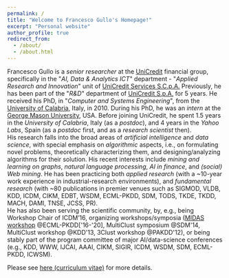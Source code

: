 ```yaml
---
permalink: /
title: "Welcome to Francesco Gullo's Homepage!"
excerpt: "Personal website"
author_profile: true
redirect_from: 
  - /about/
  - /about.html
---
```



Francesco Gullo is a *senior researcher* at the [UniCredit](https://www.unicreditgroup.eu/en.html) financial group, specifically in the "*AI, Data & Analytics ICT*" department - "*Applied Research and Innovation*" unit of [UniCredit Services S.C.p.A.](https://www.unicreditgroup.eu/en/worldwide/our-worldwide-presence/europe/italy/unicredit-services-s-c-p-a-.html) Previously, he has been part of the "*R&D*" department of [UniCredit S.p.A.](https://www.unicreditgroup.eu/en/worldwide/our-worldwide-presence/europe/italy/unicredit.html) for 5 years.
He received his PhD, in "*Computer and Systems Engineering*", from the [University of Calabria](https://www.unical.it), Italy, in 2010. 
During his PhD, he was an *intern* at the [George Mason University](https://www2.gmu.edu), USA. 
Before joining UniCredit, he spent 1.5 years in the *University of Calabria*, Italy (as a *postdoc*), and 4 years in the *Yahoo Labs*, Spain (as a *postdoc* first, and as a *research scientist* then).
<br>
His research falls into the broad areas of *artificial intelligence* and *data science*, with special emphasis on *algorithmic* aspects, i.e., on formulating novel problems, theoretically characterizing them, and designing/analyzing algorithms for their solution.
His recent interests include *mining and learning on graphs*, *natural language processing*, *AI in finance*, and *(social) Web mining*.
He has been practicing both *applied research* (with a ~10-year work experience in industrial-research environments), and *fundamental research* (with ~80 publications in premier venues such as SIGMOD, VLDB, KDD, ICDM, CIKM, EDBT, WSDM, ECML-PKDD, SDM, TODS, TKDE, TKDD, MACH, DAMI, TNSE, JCSS, PR).
<br>
He has also been serving the scientific community, by, e.g., being Workshop Chair of ICDM’16, organizing workshops/symposia ([MIDAS workshop](http://midas.portici.enea.it) @ECML-PKDD['16-'20], MultiClust symposium @SDM'14, MultiClust workshop @KDD'13, 3Clust workshop @PAKDD'12), or being stably part of the program committee of major AI/data-science conferences (e.g., KDD, WWW, IJCAI, AAAI, CIKM, SIGIR, ICDM, WSDM, SDM, ECML-PKDD, ICWSM).


Please see <a href="/files/CV_FrancescoGullo.pdf">here (curriculum vitae)</a>  for more details.








